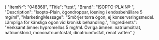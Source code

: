 {
  "ItemNr": "048868",
  "Title": "test",
  "Brand": "ISOPTO-PLAIN® ",
  "Description": "Isopto-Plain, ögondroppar, lösning i endosbehållare 5 mg/ml",
  "MarketingMessage": "Smörjer torra ögon, ej konserveringsmedel. Lämpliga för känsliga ögon vid kronisk behandling.",
  "Ingredients": "Verksamt ämne: hypromellos 5 mg/ml. Övriga ämnen: natriumcitrat, natriumklorid, mononatriumfosfat, dinatriumfosfat, renat vatten"
}
